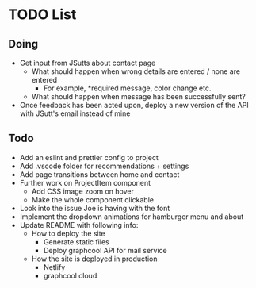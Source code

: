 # TODO List

## Doing

* Get input from JSutts about contact page
  * What should happen when wrong details are entered / none are entered
    * For example, \*required message, color change etc.
  * What should happen when message has been successfully sent?
* Once feedback has been acted upon, deploy a new version of the API with JSutt's email instead of mine

## Todo

* Add an eslint and prettier config to project
* Add .vscode folder for recommendations + settings
* Add page transitions between home and contact
* Further work on ProjectItem component
  * Add CSS image zoom on hover
  * Make the whole component clickable
* Look into the issue Joe is having with the font
* Implement the dropdown animations for hamburger menu and about
* Update README with following info:
  * How to deploy the site
    * Generate static files
    * Deploy graphcool API for mail service
  * How the site is deployed in production
    * Netlify
    * graphcool cloud

